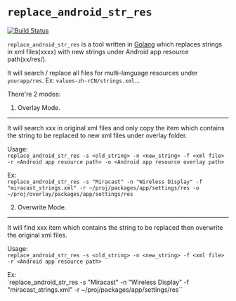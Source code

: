 # `replace_android_str_res` 

[![Build Status](https://travis-ci.org/northbright/replace_android_str_res.svg?branch=master)](https://travis-ci.org/northbright/replace_android_str_res)

`replace_android_str_res` is a tool written in [Golang](http://golang.org) which replaces strings in xml files(<string>xxxx</string>) with new strings under Android app resource path(xx/res/).

It will search / replace all files for multi-language resources under `yourapp/res`. Ex: `values-zh-rCN/strings.xml`...  

There're 2 modes:

1. Overlay Mode.
-------------------
It will search <string>xxx</string> in original xml files and only copy the item which contains the string to be replaced to new xml files under overlay folder.

Usage:  
`replace_android_str_res -s <old_string> -n <new_string> -f <xml file> -r <Android app resource path> -o <Android app resource overlay path>`

Ex:  
`replace_android_str_res -s "Miracast" -n "Wireless Display" -f "miracast_strings.xml" -r ~/proj/packages/app/settings/res -o ~/proj/overlay/packages/app/settings/res`

2. Overwrite Mode.
-------------------
It will find <string>xxx</string> item which contains the string to be replaced then overwrite the original xml files.

Usage:  
`replace_android_str_res -s <old_string> -n <new_string> -f <xml file> -r <Android app resource path>`

Ex:  
`replace_android_str_res -s "Miracast" -n "Wireless Display" -f "miracast_strings.xml" -r ~/proj/packages/app/settings/res``

